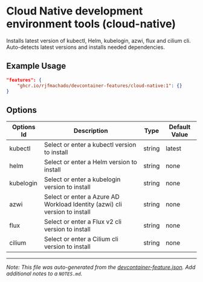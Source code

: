 
# Cloud Native development environment tools (cloud-native)

Installs latest version of kubectl, Helm, kubelogin, azwi, flux and cilium cli. Auto-detects latest versions and installs needed dependencies.

## Example Usage

```json
"features": {
    "ghcr.io/rjfmachado/devcontainer-features/cloud-native:1": {}
}
```

## Options

| Options Id | Description | Type | Default Value |
|-----|-----|-----|-----|
| kubectl | Select or enter a kubectl version to install | string | latest |
| helm | Select or enter a Helm version to install | string | none |
| kubelogin | Select or enter a kubelogin version to install | string | none |
| azwi | Select or enter a Azure AD Workload Identity (azwi) cli version to install | string | none |
| flux | Select or enter a Flux v2 cli version to install | string | none |
| cilium | Select or enter a Cilium cli version to install | string | none |



---

_Note: This file was auto-generated from the [devcontainer-feature.json](https://github.com/rjfmachado/devcontainer-features/blob/main/src/cloud-native/devcontainer-feature.json).  Add additional notes to a `NOTES.md`._
